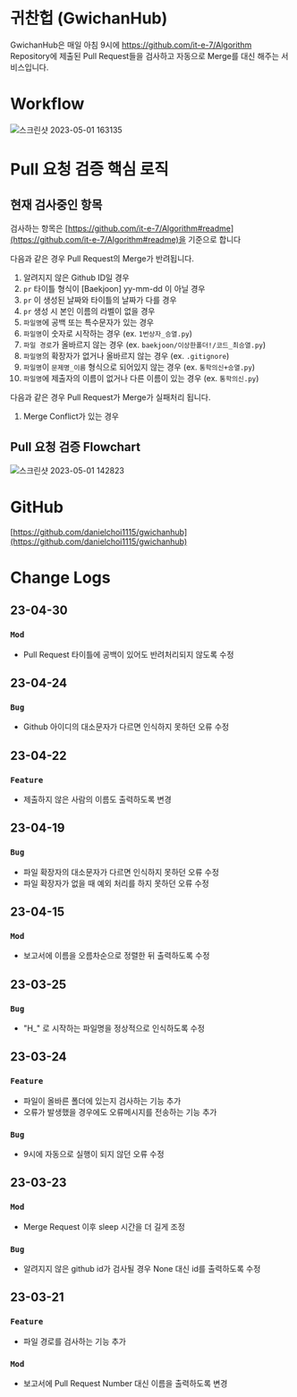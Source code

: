 # 귀찬헙 (GwichanHub)

GwichanHub은 매일 아침 9시에 https://github.com/it-e-7/Algorithm Repository에 제출된 Pull Request들을 검사하고 자동으로 Merge를 대신 해주는 서비스입니다.

# Workflow

![스크린샷 2023-05-01 163135](https://user-images.githubusercontent.com/100273844/235423262-a67fbe73-3913-4733-8fe1-650264c8e670.png)

# Pull 요청 검증 핵심 로직

## 현재 검사중인 항목

검사하는 항목은 [https://github.com/it-e-7/Algorithm#readme](https://github.com/it-e-7/Algorithm#readme)을 기준으로 합니다

다음과 같은 경우 Pull Request의 Merge가 반려됩니다.

1. 알려지지 않은 Github ID일 경우
2. `pr` 타이틀 형식이 [Baekjoon] yy-mm-dd 이 아닐 경우
3. `pr` 이 생성된 날짜와 타이틀의 날짜가 다를 경우
4. `pr` 생성 시 본인 이름의 라벨이 없을 경우
5. `파일명`에 공백 또는 특수문자가 있는 경우
6. `파일명`이 숫자로 시작하는 경우 (ex. `1번상자_승열.py`)
7. `파일 경로`가 올바르지 않는 경우 (ex. `baekjoon/이상한폴더!/코드_최승열.py`)
8. `파일명`의 확장자가 없거나 올바르지 않는 경우 (ex. `.gitignore`)
9. `파일명`이 `문제명_이름` 형식으로 되어있지 않는 경우 (ex. `통학의신+승열.py`)
10. `파일명`에 제출자의 이름이 없거나 다른 이름이 있는 경우 (ex. `통학의신.py`)

다음과 같은 경우 Pull Request가 Merge가 실패처리 됩니다.

1. Merge Conflict가 있는 경우

## Pull 요청 검증 Flowchart

![스크린샷 2023-05-01 142823](https://user-images.githubusercontent.com/100273844/235411761-fff1dbf0-8488-497a-98ce-cdc0b534df24.png)

# GitHub

[https://github.com/danielchoi1115/gwichanhub](https://github.com/danielchoi1115/gwichanhub)

# Change Logs

## 23-04-30

### **`Mod`**

- Pull Request 타이틀에 공백이 있어도 반려처리되지 않도록 수정

## 23-04-24

### **`Bug`**

- Github 아이디의 대소문자가 다르면 인식하지 못하던 오류 수정

## 23-04-22

### `Feature`

- 제출하지 않은 사람의 이름도 출력하도록 변경

## 23-04-19

### `Bug`

- 파일 확장자의 대소문자가 다르면 인식하지 못하던 오류 수정
- 파일 확장자가 없을 때 예외 처리를 하지 못하던 오류 수정

## 23-04-15

### `Mod`

- 보고서에 이름을 오름차순으로 정렬한 뒤 출력하도록 수정

## 23-03-25

### `Bug`

- "H_" 로 시작하는 파일명을 정상적으로 인식하도록 수정

## 23-03-24

### `Feature`

- 파일이 올바른 폴더에 있는지 검사하는 기능 추가
- 오류가 발생했을 경우에도 오류메시지를 전송하는 기능 추가

### `Bug`

- 9시에 자동으로 실행이 되지 않던 오류 수정

## 23-03-23

### `Mod`

- Merge Request 이후 sleep 시간을 더 길게 조정

### `Bug`

- 알려지지 않은 github id가 검사될 경우 None 대신 id를 출력하도록 수정

## 23-03-21

### `Feature`

- 파일 경로를 검사하는 기능 추가

### `Mod`

- 보고서에 Pull Request Number 대신 이름을 출력하도록 변경